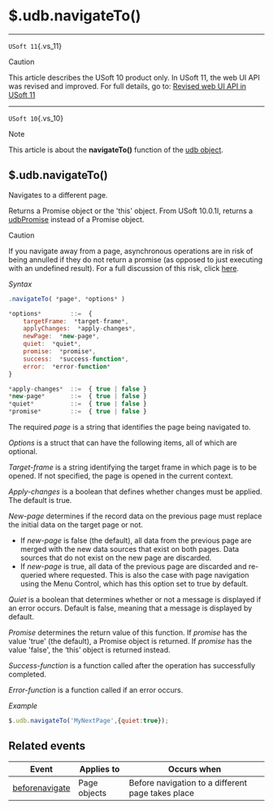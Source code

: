 # $.udb.navigateTo()



----

`USoft 11`{.vs_11}

> [!CAUTION]
> This article describes the USoft 10 product only.
> In USoft 11, the web UI API was revised and improved. For full details, go to:
> [Revised web UI API in USoft 11](/docs/Web%20and%20app%20UIs/UDB%20udb/Revised%20web%20UI%20API%20in%20USoft%2011.md)

----

`USoft 10`{.vs_10}

> [!NOTE]
> This article is about the **navigateTo()** function of the [udb object](/docs/Web%20and%20app%20UIs/UDB%20udb).

## **$.udb.navigateTo()**

Navigates to a different page.

Returns a Promise object or the 'this' object. From USoft 10.0.1I, returns a [udbPromise](/docs/Web%20and%20app%20UIs/JavaScript/Promises%20for%20asynchronous%20Javascript.md) instead of a Promise object.

> [!CAUTION]
> If you navigate away from a page, asynchronous operations are in risk of being annulled if they do not return a promise (as opposed to just executing with an undefined result). For a full discussion of this risk, click [here]().

*Syntax*
 

```js
.navigateTo( *page*, *options* )

*options*        ::=  {
    targetFrame:  *target-frame*,
    applyChanges:  *apply-changes*,
    newPage:  *new-page*,
    quiet:  *quiet*,
    promise:  *promise*,
    success:  *success-function*,
    error:  *error-function*
}

*apply-changes*  ::=  { true | false }
*new-page*       ::=  { true | false }
*quiet*          ::=  { true | false }
*promise*        ::=  { true | false }
```

The required *page* is a string that identifies the page being navigated to.

*Options* is a struct that can have the following items, all of which are optional.

*Target-frame* is a string identifying the target frame in which page is to be opened. If not specified, the page is opened in the current context.

*Apply-changes* is a boolean that defines whether changes must be applied. The default is true.

*New-page* determines if the record data on the previous page must replace the initial data on the target page or not.

- If *new-page* is false (the default), all data from the previous page are merged with the new data sources that exist on both pages. Data sources that do not exist on the new page are discarded.
- If *new-page* is true, all data of the previous page are discarded and re-queried where requested. This is also the case with page navigation using the Menu Control, which has this option set to true by default.

*Quiet* is a boolean that determines whether or not a message is displayed if an error occurs. Default is false, meaning that a message is displayed by default.

*Promise* determines the return value of this function. If *promise* has the value 'true' (the default), a Promise object is returned. If *promise* has the value 'false', the ‘this’ object is returned instead.

*Success-function* is a function called after the operation has successfully completed.

*Error-function* is a function called if an error occurs.

*Example*

```js
$.udb.navigateTo('MyNextPage',{quiet:true});
```

## Related events

|**Event**|**Applies to**|**Occurs when**|
|--------|--------|--------|
|[beforenavigate](/docs/Web%20and%20app%20UIs/UDB%20Events/beforenavigate.md)|Page objects|Before navigation to a different page takes place|



 